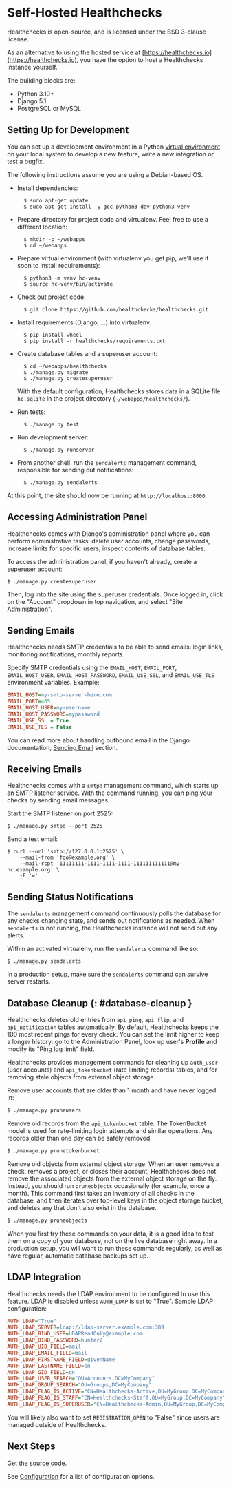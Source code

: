 # Self-Hosted Healthchecks

Healthchecks is open-source, and is licensed under the BSD 3-clause license.

As an alternative to using the hosted service at
[https://healthchecks.io](https://healthchecks.io), you have the option to host a
Healthchecks instance yourself.

The building blocks are:

* Python 3.10+
* Django 5.1
* PostgreSQL or MySQL

## Setting Up for Development


You can set up a development environment in a Python
[virtual environment](https://docs.python.org/3/tutorial/venv.html)
on your local system to develop a new feature, write a new integration
or test a bugfix.

The following instructions assume you are using a Debian-based OS.

* Install dependencies:

        $ sudo apt-get update
        $ sudo apt-get install -y gcc python3-dev python3-venv

* Prepare directory for project code and virtualenv. Feel free to use a
  different location:

        $ mkdir -p ~/webapps
        $ cd ~/webapps

* Prepare virtual environment
  (with virtualenv you get pip, we'll use it soon to install requirements):

        $ python3 -m venv hc-venv
        $ source hc-venv/bin/activate

* Check out project code:

        $ git clone https://github.com/healthchecks/healthchecks.git

* Install requirements (Django, ...) into virtualenv:

        $ pip install wheel
        $ pip install -r healthchecks/requirements.txt


* Create database tables and a superuser account:

        $ cd ~/webapps/healthchecks
        $ ./manage.py migrate
        $ ./manage.py createsuperuser

    With the default configuration, Healthchecks stores data in a SQLite file
    `hc.sqlite` in the project directory (`~/webapps/healthchecks/`).

* Run tests:

        $ ./manage.py test

* Run development server:

        $ ./manage.py runserver

* From another shell, run the `sendalerts` management command, responsible for
  sending out notifications:

        $ ./manage.py sendalerts

At this point, the site should now be running at `http://localhost:8000`.

## Accessing Administration Panel

Healthchecks comes with Django's administration panel where you can perform
administrative tasks: delete user accounts, change passwords, increase limits for
specific users, inspect contents of database tables.

To access the administration panel, if you haven't already, create a superuser account:

    $ ./manage.py createsuperuser

Then, log into the site using the superuser credentials. Once logged in,
click on the "Account" dropdown in top navigation, and select "Site Administration".

## Sending Emails

Healthchecks needs SMTP credentials to be able to send emails:
login links, monitoring notifications, monthly reports.

Specify SMTP credentials using the `EMAIL_HOST`, `EMAIL_PORT`, `EMAIL_HOST_USER`,
`EMAIL_HOST_PASSWORD`, `EMAIL_USE_SSL`, and `EMAIL_USE_TLS` environment variables.
Example:

```ini
EMAIL_HOST=my-smtp-server-here.com
EMAIL_PORT=465
EMAIL_HOST_USER=my-username
EMAIL_HOST_PASSWORD=mypassword
EMAIL_USE_SSL = True
EMAIL_USE_TLS = False
```

You can read more about handling outbound email in the Django documentation,
[Sending Email](https://docs.djangoproject.com/en/4.2/topics/email/) section.

## Receiving Emails

Healthchecks comes with a `smtpd` management command, which starts up an
SMTP listener service. With the command running, you can ping your
checks by sending email messages.

Start the SMTP listener on port 2525:

    $ ./manage.py smtpd --port 2525

Send a test email:

    $ curl --url 'smtp://127.0.0.1:2525' \
        --mail-from 'foo@example.org' \
        --mail-rcpt '11111111-1111-1111-1111-111111111111@my-hc.example.org' \
        -F '='

## Sending Status Notifications

The `sendalerts` management command continuously polls the database for any checks
changing state, and sends out notifications as needed.
When `sendalerts` is not running, the Healthchecks instance will not send out any
alerts.

Within an activated virtualenv, run the `sendalerts` command like so:

    $ ./manage.py sendalerts


In a production setup, make sure the `sendalerts` command can survive
server restarts.

## Database Cleanup {: #database-cleanup }

Healthchecks deletes old entries from `api_ping`, `api_flip`, and `api_notification`
tables automatically. By default, Healthchecks keeps the 100 most recent
pings for every check. You can set the limit higher to keep a longer history:
go to the Administration Panel, look up user's **Profile** and modify its
"Ping log limit" field.

Healthchecks provides management commands for cleaning up
`auth_user` (user accounts) and `api_tokenbucket` (rate limiting records) tables,
and for removing stale objects from external object storage.

Remove user accounts that are older than 1 month and have never logged in:

```sh
$ ./manage.py pruneusers
```

Remove old records from the `api_tokenbucket` table. The TokenBucket
model is used for rate-limiting login attempts and similar operations.
Any records older than one day can be safely removed.

```sh
$ ./manage.py prunetokenbucket
```

Remove old objects from external object storage. When an user removes
a check, removes a project, or closes their account, Healthchecks
does not remove the associated objects from the external object
storage on the fly. Instead, you should run `pruneobjects` occasionally
(for example, once a month). This command first takes an inventory
of all checks in the database, and then iterates over top-level
keys in the object storage bucket, and deletes any that don't also
exist in the database.

```sh
$ ./manage.py pruneobjects
```

When you first try these commands on your data, it is a good idea to
test them on a copy of your database, not on the live database right away.
In a production setup, you will want to run these commands regularly, as well as
have regular, automatic database backups set up.

## LDAP Integration

Healthchecks needs the LDAP environment to be configured to use this feature.
LDAP is disabled unless `AUTH_LDAP` is set to "True". Sample LDAP configuration:

```ini
AUTH_LDAP="True"
AUTH_LDAP_SERVER=ldap://ldap-server.example.com:389
AUTH_LDAP_BIND_USER=LDAPReadOnly@example.com
AUTH_LDAP_BIND_PASSWORD=hunter2
AUTH_LDAP_UID_FIELD=mail
AUTH_LDAP_EMAIL_FIELD=mail
AUTH_LDAP_FIRSTNAME_FIELD=givenName
AUTH_LDAP_LASTNAME_FIELD=sn
AUTH_LDAP_GID_FIELD=cn
AUTH_LDAP_USER_SEARCH="OU=Accounts,DC=MyCompany"
AUTH_LDAP_GROUP_SEARCH="OU=Groups,DC=MyCompany"
AUTH_LDAP_FLAG_IS_ACTIVE="CN=Healthchecks-Active,OU=MyGroup,DC=MyCompany"
AUTH_LDAP_FLAG_IS_STAFF="CN=Healthchecks-Staff,OU=MyGroup,DC=MyCompany"
AUTH_LDAP_FLAG_IS_SUPERUSER="CN=Healthchecks-Admin,OU=MyGroup,DC=MyCompany"
```

You will likely also want to set `REGISTRATION_OPEN` to "False" since users are 
managed outside of Healthchecks.

## Next Steps

Get the [source code](https://github.com/healthchecks/healthchecks).

See [Configuration](../self_hosted_configuration/) for a list of configuration options.

